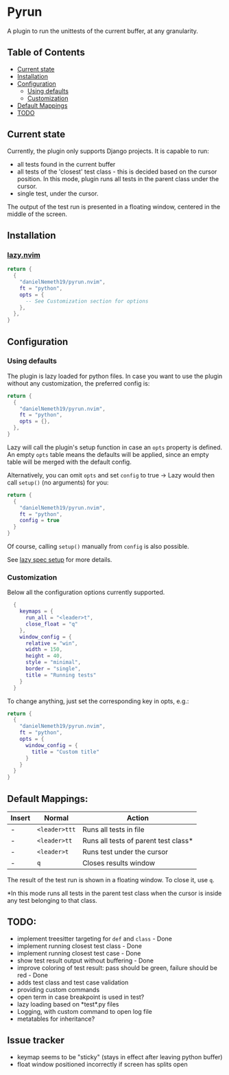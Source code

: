 # Pyrun

A plugin to run the unittests of the current buffer, at any granularity.

## Table of Contents
* [Current state](#current-state)
* [Installation](#installation)
* [Configuration](#configuration)
    * [Using defaults](#using-defaults)
    * [Customization](#customization)
* [Default Mappings](#default-mappings)
* [TODO](#todo)

## Current state
Currently, the plugin only supports Django projects. It is capable to run:
* all tests found in the current buffer
* all tests of the 'closest' test class - this is decided based on the cursor position. In this mode, plugin runs all tests in the parent class under the cursor.
* single test, under the cursor.

The output of the test run is presented in a floating window, centered in the middle of the screen.

## Installation
### [lazy.nvim](https://github.com/folke/lazy.nvim)
```lua
return {
  {
    "danielNemeth19/pyrun.nvim",
    ft = "python",
    opts = {
      -- See Customization section for options
    },
  },
}
```

## Configuration
### Using defaults
The plugin is lazy loaded for python files. In case you want to use the plugin without any customization, the preferred config is:
```lua
return {
  {
    "danielNemeth19/pyrun.nvim",
    ft = "python",
    opts = {},
  },
}
```
Lazy will call the plugin's setup function in case an `opts` property is defined.
An empty `opts` table means the defaults will be applied, since an empty table will be merged with the default config.

Alternatively, you can omit `opts` and set `config` to true -> Lazy would then call `setup()` (no arguments) for you: 

```lua
return {
  {
    "danielNemeth19/pyrun.nvim",
    ft = "python",
    config = true
  }
}
```

Of course, calling `setup()` manually from `config` is also possible.

See [lazy spec setup](https://lazy.folke.io/spec#spec-setup) for more details.

### Customization
Below all the configuration options currently supported.

```lua
  {
    keymaps = {
      run_all = "<leader>t",
      close_float = "q"
    },
    window_config = {
      relative = "win",
      width = 150,
      height = 40,
      style = "minimal",
      border = "single",
      title = "Running tests"
    }
  }
```
To change anything, just set the corresponding key in opts, e.g.:
```lua
return {
  {
    "danielNemeth19/pyrun.nvim",
    ft = "python",
    opts = {
      window_config = {
        title = "Custom title"
      }
    }
  }
}
```

## Default Mappings:
| Insert  | Normal      | Action                               |
| ------- | ----------  | -------------------------------------|
|   -     |`<leader>ttt`| Runs all tests in file               |
|   -     |`<leader>tt` | Runs all tests of parent test class* |
|   -     |`<leader>t`  | Runs test under the cursor           |
|   -     |`q`          | Closes results window                |

The result of the test run is shown in a floating window. To close it, use `q`. 

\*In this mode runs all tests in the parent test class when the cursor is inside any test belonging to that class.

## TODO:
* implement treesitter targeting for `def` and `class` - Done
* implement running closest test class - Done
* implement running closest test case - Done
* show test result output without buffering - Done
* improve coloring of test result: pass should be green, failure should be red - Done
* adds test class and test case validation
* providing custom commands
* open term in case breakpoint is used in test?
* lazy loading based on \*test\*.py files
* Logging, with custom command to open log file
* metatables for inheritance?

## Issue tracker
* keymap seems to be "sticky" (stays in effect after leaving python buffer)
* float window positioned incorrectly if screen has splits open
